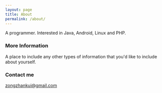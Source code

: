 ```yaml
---
layout: page
title: About
permalink: /about/
---
```


A programmer.
Interested in Java, Android, Linux and PHP.

### More Information

A place to include any other types of information that you'd like to include about yourself. 

### Contact me

[zongzhankui@gmail.com](mailto:zongzhankui@gmail.com)